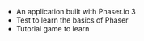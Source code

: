 * An application built with Phaser.io 3
* Test to learn the basics of Phaser
* Tutorial game to learn